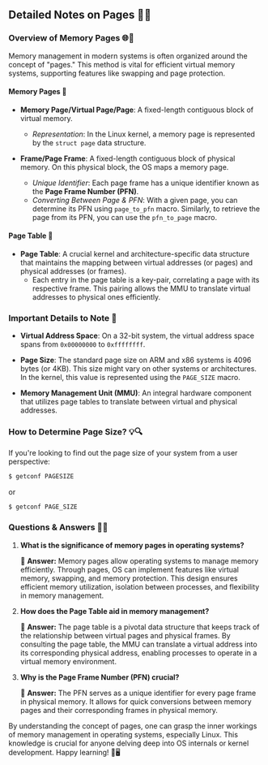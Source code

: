 ## Detailed Notes on Pages 📘✨

### Overview of Memory Pages 🌐💾

Memory management in modern systems is often organized around the concept of "pages." This method is vital for efficient virtual memory systems, supporting features like swapping and page protection.

#### Memory Pages 📖

- **Memory Page/Virtual Page/Page**: A fixed-length contiguous block of virtual memory.
  - *Representation*: In the Linux kernel, a memory page is represented by the `struct page` data structure.
  
- **Frame/Page Frame**: A fixed-length contiguous block of physical memory. On this physical block, the OS maps a memory page.
  - *Unique Identifier*: Each page frame has a unique identifier known as the **Page Frame Number (PFN)**.
  - *Converting Between Page & PFN*: With a given page, you can determine its PFN using `page_to_pfn` macro. Similarly, to retrieve the page from its PFN, you can use the `pfn_to_page` macro.
  
#### Page Table 📑

- **Page Table**: A crucial kernel and architecture-specific data structure that maintains the mapping between virtual addresses (or pages) and physical addresses (or frames).
  - Each entry in the page table is a key-pair, correlating a page with its respective frame. This pairing allows the MMU to translate virtual addresses to physical ones efficiently.

### Important Details to Note 📌

- **Virtual Address Space**: On a 32-bit system, the virtual address space spans from `0x00000000` to `0xffffffff`.
  
- **Page Size**: The standard page size on ARM and x86 systems is 4096 bytes (or 4KB). This size might vary on other systems or architectures. In the kernel, this value is represented using the `PAGE_SIZE` macro.
  
- **Memory Management Unit (MMU)**: An integral hardware component that utilizes page tables to translate between virtual and physical addresses.

### How to Determine Page Size? 💡🔍

If you're looking to find out the page size of your system from a user perspective:

```bash
$ getconf PAGESIZE
```
or
```bash
$ getconf PAGE_SIZE
```

### Questions & Answers 🤔💡

1. **What is the significance of memory pages in operating systems?**

   📜 **Answer:** Memory pages allow operating systems to manage memory efficiently. Through pages, OS can implement features like virtual memory, swapping, and memory protection. This design ensures efficient memory utilization, isolation between processes, and flexibility in memory management.
   
2. **How does the Page Table aid in memory management?**

   📜 **Answer:** The page table is a pivotal data structure that keeps track of the relationship between virtual pages and physical frames. By consulting the page table, the MMU can translate a virtual address into its corresponding physical address, enabling processes to operate in a virtual memory environment.
   
3. **Why is the Page Frame Number (PFN) crucial?**

   📜 **Answer:** The PFN serves as a unique identifier for every page frame in physical memory. It allows for quick conversions between memory pages and their corresponding frames in physical memory.

By understanding the concept of pages, one can grasp the inner workings of memory management in operating systems, especially Linux. This knowledge is crucial for anyone delving deep into OS internals or kernel development. Happy learning! 🌟🖥️
